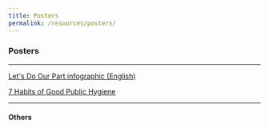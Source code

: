 ```yaml
---
title: Posters
permalink: /resources/posters/
---
```


### Posters
---

[Let's Do Our Part infographic (English)](https://sgclean.gov./files/english.pdf)<br>

[7 Habits of Good Public Hygiene](https://www.nea.gov.sg/docs/default-source/our-services/public-cleanliness/covid-19/7hygienehabits-english.pdf)<br>

---
#### Others

